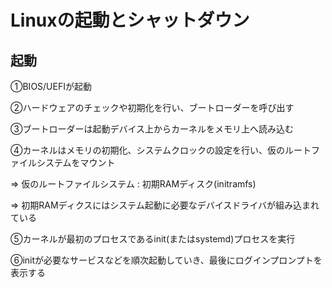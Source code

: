 # Linuxの起動とシャットダウン

## 起動

①BIOS/UEFIが起動

②ハードウェアのチェックや初期化を行い、ブートローダーを呼び出す

③ブートローダーは起動デバイス上からカーネルをメモリ上へ読み込む

④カーネルはメモリの初期化、システムクロックの設定を行い、仮のルートファイルシステムをマウント

=> 仮のルートファイルシステム : 初期RAMディスク(initramfs)

=> 初期RAMディクスにはシステム起動に必要なデバイスドライバが組み込まれている

⑤カーネルが最初のプロセスであるinit(またはsystemd)プロセスを実行

⑥initが必要なサービスなどを順次起動していき、最後にログインプロンプトを表示する


